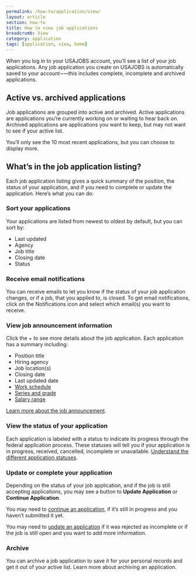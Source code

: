 ```yaml
---
permalink: /how-to/application/view/
layout: article
section: how-to
title: How to view job applications
breadcrumb: View
category: application
tags: [application, view, home]
---
```


When you log in to your USAJOBS account, you’ll see a list of your job applications.  Any job application you create on USAJOBS is automatically saved to your account¬—this includes complete, incomplete and archived applications.

## Active vs. archived applications
Job applications are grouped into active and archived. Active applications are applications you’re currently working on or waiting to hear back on. Archived applications are applications you want to keep, but may not want to see if your active list.

You’ll only see the 10 most recent applications, but you can choose to display more.

## What’s in the job application listing?

Each job application listing gives a quick summary of the position, the status of your application, and if you need to complete or update the application. Here’s what you can do:

### Sort your applications
Your applications are listed from newest to oldest by default, but you can sort by:

* Last updated
* Agency
* Job title
* Closing date
* Status

### Receive email notifications
You can receive emails to let you know if the status of your job application changes, or if a job, that you applied to, is closed. To get email notifications, click on the Notifications icon and select which email(s) you want to receive.


### View job announcement information

Click the + to see more details about the job application. Each application has a summary including:
* Position title
* Hiring agency
* Job location(s)
* Closing date
* Last updated date
*	[Work schedule](../../work-schedules/)
*	[Series and grade](../../series-and-grade/)
*	[Salary range](https://www.opm.gov/policy-data-oversight/pay-leave/salaries-wages/)

[Learn more about the job announcement](../../job-announcement/).

### View the status of your application

Each application is labeled with a status to indicate its progress through the federal application process.  These statuses will tell you if your application is in progress, received, cancelled, incomplete or unavailable.  [Understand the different application statuses](../status/).

### Update or complete your application

Depending on the status of your job application, and if the job is still accepting applications, you may see a button to **Update Application** or **Continue Application**.

You may need to [continue an application](../continue/), if it’s still in progress and you haven’t submitted it yet.

You may need to [update an application](../update/) if it was rejected as incomplete or if the job is still open and you want to add more information.

### Archive

You can archive a job application to save it for your personal records and get it out of your active list. Learn more about archiving an application.
